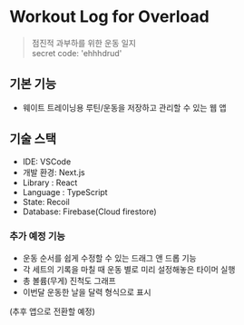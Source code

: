 # Workout Log for Overload
> 점진적 과부하를 위한 운동 일지  
> secret code: 'ehhhdrud'

## 기본 기능 
- 웨이트 트레이닝용 루틴/운동을 저장하고 관리할 수 있는 웹 앱

## 기술 스택
- IDE: VSCode
- 개발 환경: Next.js
- Library : React
- Language : TypeScript
- State: Recoil
- Database: Firebase(Cloud firestore)

### 추가 예정 기능
- 운동 순서를 쉽게 수정할 수 있는 드래그 앤 드롭 기능
- 각 세트의 기록을 마칠 때 운동 별로 미리 설정해놓은 타이머 실행
- 총 볼륨(무게) 진척도 그래프
- 이번달 운동한 날을 달력 형식으로 표시

(추후 앱으로 전환할 예정)
